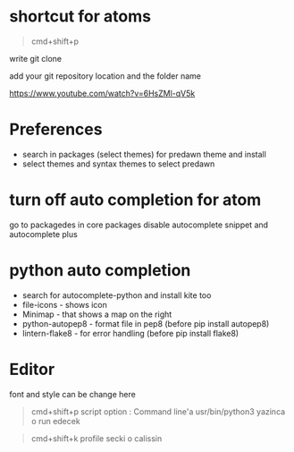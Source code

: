 # shortcut for atoms

> cmd+shift+p

write git clone

add your git repository location and the folder name

https://www.youtube.com/watch?v=6HsZMl-qV5k

# Preferences
* search in packages (select themes) for predawn theme and install
* select themes and syntax themes to select predawn

# turn off auto completion for atom
go to packagedes in core packages disable
autocomplete snippet and autocomplete plus

# python auto completion
* search for autocomplete-python and install kite too
* file-icons - shows icon
* Minimap - that shows a map on the right
* python-autopep8 - format file in pep8 (before pip install autopep8)
* lintern-flake8 - for error handling (before pip install flake8)

# Editor
font and style can be change here

> cmd+shift+p
script option : Command line'a usr/bin/python3 yazinca o run edecek

> cmd+shift+k
profile secki o calissin
